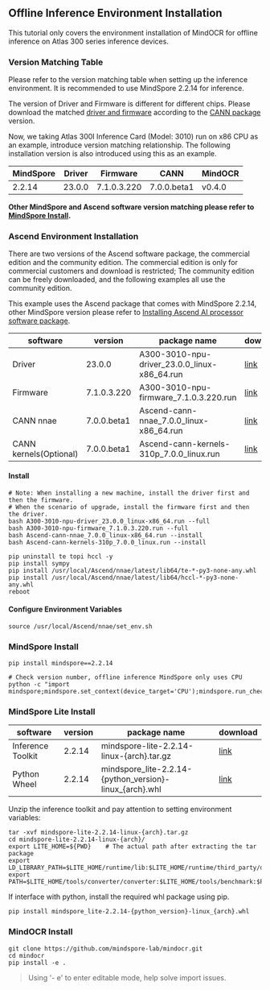 ## Offline Inference Environment Installation

This tutorial only covers the environment installation of MindOCR for offline inference on Atlas 300 series inference devices.

### Version Matching Table

Please refer to the version matching table when setting up the inference environment. It is recommended to use MindSpore 2.2.14 for inference.

The version of Driver and Firmware is different for different chips. Please download the matched [driver and firmware](https://www.hiascend.com/en/hardware/firmware-drivers/community?product=2&model=3&cann=7.0.0.beta1&driver=1.0.22.alpha) according to the [CANN package](https://www.hiascend.com/en/software/cann/community) version.

Now, we taking Atlas 300I Inference Card (Model: 3010) run on x86 CPU as an example, introduce version matching relationship. The following installation version is also introduced using this as an example.

| MindSpore | Driver | Firmware | CANN | MindOCR |
| --- | --- | --- | --- | --- |
| 2.2.14 | 23.0.0 | 7.1.0.3.220 | 7.0.0.beta1 | v0.4.0 |

**Other MindSpore and Ascend software version matching please refer to [MindSpore Install](https://www.mindspore.cn/install).**

### Ascend Environment Installation

There are two versions of the Ascend software package, the commercial edition and the community edition. The commercial edition is only for commercial customers and download is restricted; The community edition can be freely downloaded, and the following examples all use the community edition.

This example uses the Ascend package that comes with MindSpore 2.2.14, other MindSpore version please refer to [Installing Ascend AI processor software package](https://www.mindspore.cn/install/en#installing-ascend-ai-processor-software-package).

| software | version | package name | download |
| --- | --- | --- | --- |
| Driver | 23.0.0 | A300-3010-npu-driver_23.0.0_linux-x86_64.run | [link](https://www.hiascend.com/en/hardware/firmware-drivers/community?product=2&model=3&cann=7.0.0.beta1&driver=1.0.22.alpha) |
| Firmware | 7.1.0.3.220 | A300-3010-npu-firmware_7.1.0.3.220.run | [link](https://www.hiascend.com/en/hardware/firmware-drivers/community?product=2&model=3&cann=7.0.0.beta1&driver=1.0.22.alpha) |
| CANN nnae | 7.0.0.beta1 | Ascend-cann-nnae_7.0.0_linux-x86_64.run | [link](https://www.hiascend.com/developer/download/community/result?module=cann&cann=7.0.0.beta1) |
| CANN kernels(Optional) | 7.0.0.beta1 | Ascend-cann-kernels-310p_7.0.0_linux.run | [link](https://www.hiascend.com/developer/download/community/result?module=cann&cann=7.0.0.beta1) |

#### Install

```shell
# Note: When installing a new machine, install the driver first and then the firmware.
# When the scenario of upgrade, install the firmware first and then the driver.
bash A300-3010-npu-driver_23.0.0_linux-x86_64.run --full
bash A300-3010-npu-firmware_7.1.0.3.220.run --full
bash Ascend-cann-nnae_7.0.0_linux-x86_64.run --install
bash Ascend-cann-kernels-310p_7.0.0_linux.run --install

pip uninstall te topi hccl -y
pip install sympy
pip install /usr/local/Ascend/nnae/latest/lib64/te-*-py3-none-any.whl
pip install /usr/local/Ascend/nnae/latest/lib64/hccl-*-py3-none-any.whl
reboot
```

#### Configure Environment Variables

```shell
source /usr/local/Ascend/nnae/set_env.sh
```

### MindSpore Install

```shell
pip install mindspore==2.2.14

# Check version number, offline inference MindSpore only uses CPU
python -c "import mindspore;mindspore.set_context(device_target='CPU');mindspore.run_check()"
```

### MindSpore Lite Install

| software | version | package name | download |
| --- | --- | --- | --- |
| Inference Toolkit | 2.2.14 | mindspore-lite-2.2.14-linux-{arch}.tar.gz | [link](https://www.mindspore.cn/lite/docs/zh-CN/master/use/downloads.html#2-2-14) |
| Python Wheel | 2.2.14 | mindspore_lite-2.2.14-{python_version}-linux_{arch}.whl | [link](https://www.mindspore.cn/lite/docs/zh-CN/master/use/downloads.html#2-2-14) |

Unzip the inference toolkit and pay attention to setting environment variables:

```shell
tar -xvf mindspore-lite-2.2.14-linux-{arch}.tar.gz
cd mindspore-lite-2.2.14-linux-{arch}/
export LITE_HOME=${PWD}    # The actual path after extracting the tar package
export LD_LIBRARY_PATH=$LITE_HOME/runtime/lib:$LITE_HOME/runtime/third_party/dnnl:$LITE_HOME/tools/converter/lib:$LD_LIBRARY_PATH
export PATH=$LITE_HOME/tools/converter/converter:$LITE_HOME/tools/benchmark:$PATH
```

If interface with python, install the required whl package using pip.

```shell
pip install mindspore_lite-2.2.14-{python_version}-linux_{arch}.whl
```

### MindOCR Install

```shell
git clone https://github.com/mindspore-lab/mindocr.git
cd mindocr
pip install -e .
```

> Using '- e' to enter editable mode, help solve import issues.
